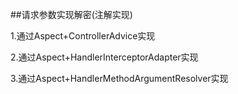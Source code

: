 ##请求参数实现解密(注解实现)

1.通过Aspect+ControllerAdvice实现  
     
2.通过Aspect+HandlerInterceptorAdapter实现

3.通过Aspect+HandlerMethodArgumentResolver实现